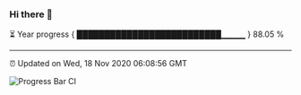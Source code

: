### Hi there 👋

⏳ Year progress { ██████████████████████████▁▁▁▁ } 88.05 %

---

⏰ Updated on Wed, 18 Nov 2020 06:08:56 GMT

![Progress Bar CI](https://github.com/liununu/liununu/workflows/Progress%20Bar%20CI/badge.svg)
